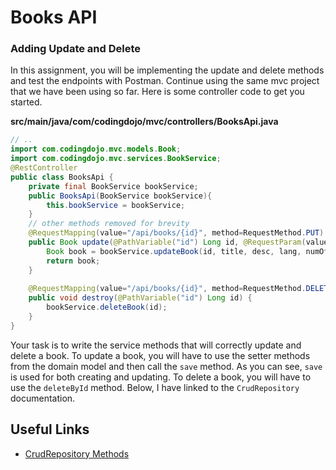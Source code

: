 <h1>Books API</h1>

<h3>Adding Update and Delete</h3>

<p>In this assignment, you will be implementing the update and delete methods and test the endpoints with Postman. Continue using the same mvc project that we have been using so far. Here is some controller code to get you started.</p>

<p><strong>src/main/java/com/codingdojo/mvc/controllers/BooksApi.java</strong></p>

```java
// ..
import com.codingdojo.mvc.models.Book;
import com.codingdojo.mvc.services.BookService;
@RestController
public class BooksApi {
    private final BookService bookService;
    public BooksApi(BookService bookService){
        this.bookService = bookService;
    }
    // other methods removed for brevity
    @RequestMapping(value="/api/books/{id}", method=RequestMethod.PUT)
    public Book update(@PathVariable("id") Long id, @RequestParam(value="title") String title, @RequestParam(value="description") String desc, @RequestParam(value="language") String lang, @RequestParam(value="pages") Integer numOfPages) {
        Book book = bookService.updateBook(id, title, desc, lang, numOfPages);
        return book;
    }
    
    @RequestMapping(value="/api/books/{id}", method=RequestMethod.DELETE)
    public void destroy(@PathVariable("id") Long id) {
        bookService.deleteBook(id);
    }
}
```

<p>Your task is to write the service methods that will correctly update and delete a book. To update a book, you will have to use the setter methods from the domain model and then call the <code>save</code> method. As you can see, <code>save</code> is used for both creating and updating. To delete a book, you will have to use the <code>deleteById</code> method. Below, I have linked to the <code>CrudRepository</code> documentation.</p>

<h2>Useful Links</h2>

<ul>
    <li><a href="https://docs.spring.io/spring-data/commons/docs/current/api/org/springframework/data/repository/CrudRepository.html">CrudRepository Methods</a></li>
</ul>